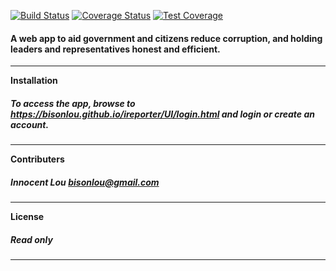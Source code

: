 
[![Build Status](https://travis-ci.org/bisonlou/ireporter.svg?branch=master)](https://travis-ci.org/bisonlou/ireporter) [![Coverage Status](https://coveralls.io/repos/github/bisonlou/ireporter/badge.svg?branch=master)](https://coveralls.io/github/bisonlou/ireporter?branch=master) [![Test Coverage](https://api.codeclimate.com/v1/badges/9d3f3eadf80b3a89bcfe/test_coverage)](https://codeclimate.com/github/bisonlou/ireporter/test_coverage)

#### A web app to aid government and citizens reduce corruption, and holding leaders and representatives honest and efficient.

-----
**Installation**
##### To access the app, browse to https://bisonlou.github.io/ireporter/UI/login.html and login  or create an account.
---

**Contributers**
##### Innocent Lou <bisonlou@gmail.com>
---

**License**
##### Read only
---

